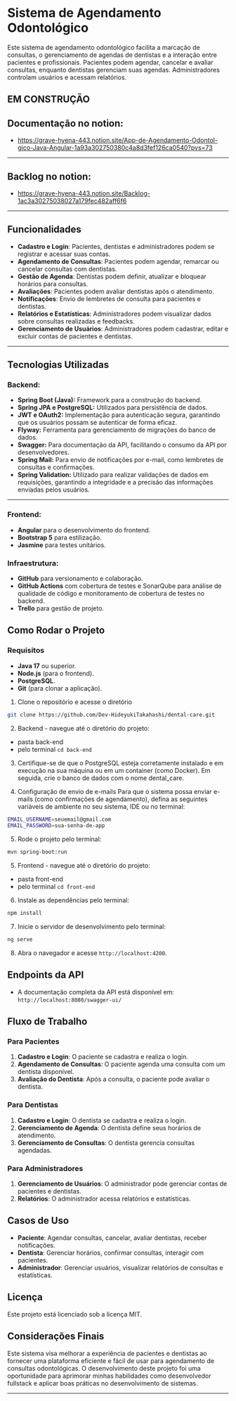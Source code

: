 # Sistema de Agendamento Odontológico

Este sistema de agendamento odontológico facilita a marcação de consultas, o gerenciamento de agendas de dentistas e a interação entre pacientes e profissionais. Pacientes podem agendar, cancelar e avaliar consultas, enquanto dentistas gerenciam suas agendas. Administradores controlam usuários e acessam relatórios.

## EM CONSTRUÇÃO

## Documentação no notion:

- https://grave-hyena-443.notion.site/App-de-Agendamento-Odontol-gico-Java-Angular-1a93a302750380c4a8d3fef126ca0540?pvs=73

---

## Backlog no notion:

- https://grave-hyena-443.notion.site/Backlog-1ac3a30275038027a179fec482aff6f6

---

## Funcionalidades

- **Cadastro e Login**: Pacientes, dentistas e administradores podem se registrar e acessar suas contas.
- **Agendamento de Consultas**: Pacientes podem agendar, remarcar ou cancelar consultas com dentistas.
- **Gestão de Agenda**: Dentistas podem definir, atualizar e bloquear horários para consultas.
- **Avaliações**: Pacientes podem avaliar dentistas após o atendimento.
- **Notificações**: Envio de lembretes de consulta para pacientes e dentistas.
- **Relatórios e Estatísticas**: Administradores podem visualizar dados sobre consultas realizadas e feedbacks.
- **Gerenciamento de Usuários**: Administradores podem cadastrar, editar e excluir contas de pacientes e dentistas.

---

## Tecnologias Utilizadas

### Backend:

- **Spring Boot (Java):** Framework para a construção do backend.
- **Spring JPA e PostgreSQL:** Utilizados para persistência de dados.
- **JWT e OAuth2:** Implementação para autenticação segura, garantindo que os usuários possam se autenticar de forma eficaz.
- **Flyway:** Ferramenta para gerenciamento de migrações do banco de dados.
- **Swagger:** Para documentação da API, facilitando o consumo da API por desenvolvedores.
- **Spring Mail:** Para envio de notificações por e-mail, como lembretes de consultas e confirmações.
- **Spring Validation:** Utilizado para realizar validações de dados em requisições, garantindo a integridade e a precisão das informações enviadas pelos usuários.

---

### Frontend:

- **Angular** para o desenvolvimento do frontend.
- **Bootstrap 5** para estilização.
- **Jasmine** para testes unitários.

### Infraestrutura:

- **GitHub** para versionamento e colaboração.
- **GitHub Actions** com cobertura de testes e SonarQube para análise de qualidade de código e monitoramento de cobertura de testes no backend.
- **Trello** para gestão de projeto.

## Como Rodar o Projeto

### Requisitos

- **Java 17** ou superior.
- **Node.js** (para o frontend).
- **PostgreSQL**.
- **Git** (para clonar a aplicação).

1. Clone o repositório e acesse o diretório

```bash
git clone https://github.com/Dev-HideyukiTakahashi/dental-care.git
```

2. Backend - navegue até o diretório do projeto:

- pasta back-end
- pelo terminal `cd back-end`

3. Certifique-se de que o PostgreSQL esteja corretamente instalado e em execução na sua máquina ou em um container (como Docker). Em seguida, crie o banco de dados com o nome dental_care.

4. Configuração de envio de e-mails
   Para que o sistema possa enviar e-mails (como confirmações de agendamento), defina as seguintes variáveis de ambiente no seu sistema, IDE ou no terminal:

```bash
EMAIL_USERNAME=seuemail@gmail.com
EMAIL_PASSWORD=sua-senha-de-app
```

5. Rode o projeto pelo terminal:

```bash
mvn spring-boot:run
```

5. Frontend - navegue até o diretório do projeto:

- pasta front-end
- pelo terminal `cd front-end`

6. Instale as dependências pelo terminal:

```bash
npm install
```

7. Inicie o servidor de desenvolvimento pelo terminal:

```bash
ng serve
```

8. Abra o navegador e acesse `http://localhost:4200`.

## Endpoints da API

- A documentação completa da API está disponível em: `http://localhost:8080/swagger-ui/`

## Fluxo de Trabalho

### Para Pacientes

1. **Cadastro e Login**: O paciente se cadastra e realiza o login.
2. **Agendamento de Consultas**: O paciente agenda uma consulta com um dentista disponível.
3. **Avaliação do Dentista**: Após a consulta, o paciente pode avaliar o dentista.

### Para Dentistas

1. **Cadastro e Login**: O dentista se cadastra e realiza o login.
2. **Gerenciamento de Agenda**: O dentista define seus horários de atendimento.
3. **Gerenciamento de Consultas**: O dentista gerencia consultas agendadas.

### Para Administradores

1. **Gerenciamento de Usuários**: O administrador pode gerenciar contas de pacientes e dentistas.
2. **Relatórios**: O administrador acessa relatórios e estatísticas.

## Casos de Uso

- **Paciente**: Agendar consultas, cancelar, avaliar dentistas, receber notificações.
- **Dentista**: Gerenciar horários, confirmar consultas, interagir com pacientes.
- **Administrador**: Gerenciar usuários, visualizar relatórios de consultas e estatísticas.

## Licença

Este projeto está licenciado sob a licença MIT.

## Considerações Finais

Este sistema visa melhorar a experiência de pacientes e dentistas ao fornecer uma plataforma eficiente e fácil de usar para agendamento de consultas odontológicas. O desenvolvimento deste projeto foi uma oportunidade para aprimorar minhas habilidades como desenvolvedor fullstack e aplicar boas práticas no desenvolvimento de sistemas.

---
